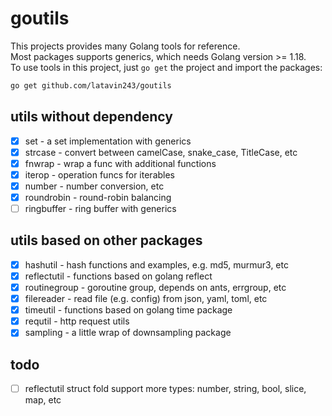# goutils

This projects provides many Golang tools for reference.  
Most packages supports generics, which needs Golang version >= 1.18.  
To use tools in this project, just `go get` the project and import the packages:

```bash
go get github.com/latavin243/goutils
```

## utils without dependency

- [x] set - a set implementation with generics
- [x] strcase - convert between camelCase, snake_case, TitleCase, etc
- [x] fnwrap - wrap a func with additional functions
- [x] iterop - operation funcs for iterables
- [x] number - number conversion, etc
- [x] roundrobin - round-robin balancing
- [ ] ringbuffer - ring buffer with generics

## utils based on other packages

- [x] hashutil - hash functions and examples, e.g. md5, murmur3, etc
- [x] reflectutil - functions based on golang reflect
- [x] routinegroup - goroutine group, depends on ants, errgroup, etc
- [x] filereader - read file (e.g. config) from json, yaml, toml, etc
- [x] timeutil - functions based on golang time package
- [x] requtil - http request utils
- [x] sampling - a little wrap of downsampling package

## todo

- [ ] reflectutil struct fold support more types: number, string, bool, slice, map, etc

